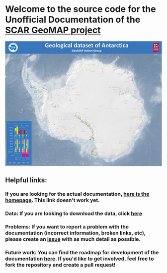 # Welcome to the source code for the Unofficial Documentation of the [SCAR GeoMAP project](https://www.scar.org/science/geomap/about/)
![geomap_img](docs/assets/geomap.jpg)
## Helpful links:
### If you are looking for the actual documentation, [here is the homepage](). **This link doesn't work yet.**
### **Data:** If you are looking to download the data, click [here](https://data.gns.cri.nz/ata_geomap/index.html?content=/mapservice/Content/antarctica/Download.html)

### **Problems:** If you want to report a problem with the documentation (incorrect information, broken links, etc), please create an [issue](https://github.com/selkind/GeoMap/issues) with as much detail as possible.

### **Future work:** You can find the roadmap for development of the documentation [here](https://github.com/selkind/GeoMap/projects/2). If you'd like to get involved, feel free to fork the repository and create a pull request!
